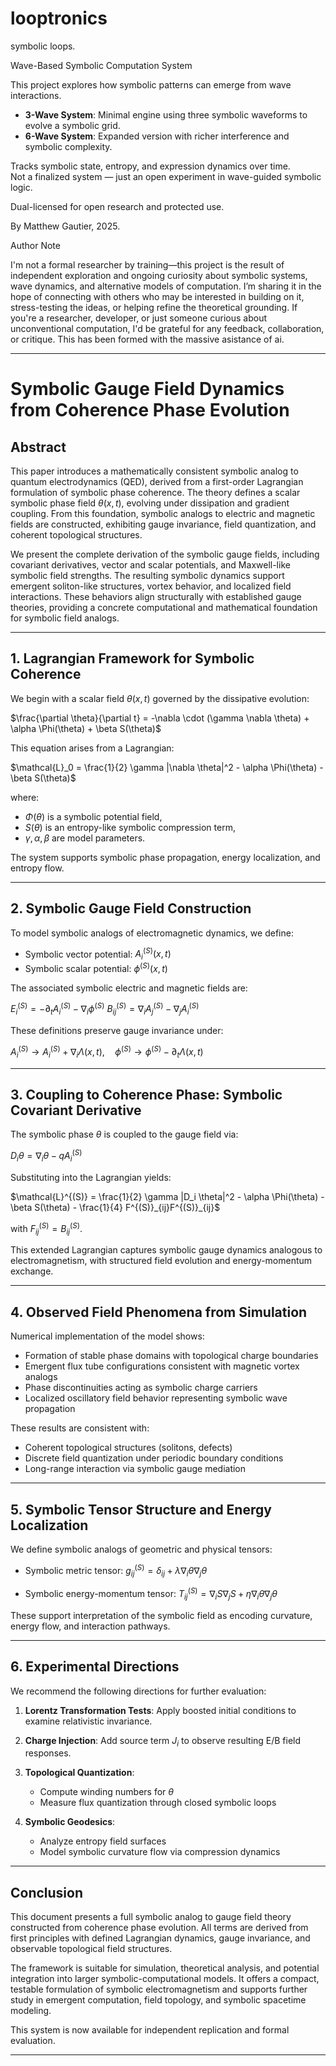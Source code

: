 # looptronics
symbolic loops.

Wave-Based Symbolic Computation System

This project explores how symbolic patterns can emerge from wave interactions.

- **3-Wave System**: Minimal engine using three symbolic waveforms to evolve a symbolic grid.
- **6-Wave System**: Expanded version with richer interference and symbolic complexity.

Tracks symbolic state, entropy, and expression dynamics over time.  
Not a finalized system — just an open experiment in wave-guided symbolic logic.

Dual-licensed for open research and protected use.

By Matthew Gautier, 2025.



Author Note

I'm not a formal researcher by training—this project is the result of independent exploration and ongoing curiosity about symbolic systems, wave dynamics, and alternative models of computation. I’m sharing it in the hope of connecting with others who may be interested in building on it, stress-testing the ideas, or helping refine the theoretical grounding. If you're a researcher, developer, or just someone curious about unconventional computation, I'd be grateful for any feedback, collaboration, or critique. This has been formed with the massive asistance of ai. 


---

# Symbolic Gauge Field Dynamics from Coherence Phase Evolution

## Abstract

This paper introduces a mathematically consistent symbolic analog to quantum electrodynamics (QED), derived from a first-order Lagrangian formulation of symbolic phase coherence. The theory defines a scalar symbolic phase field $\theta(x, t)$, evolving under dissipation and gradient coupling. From this foundation, symbolic analogs to electric and magnetic fields are constructed, exhibiting gauge invariance, field quantization, and coherent topological structures.

We present the complete derivation of the symbolic gauge fields, including covariant derivatives, vector and scalar potentials, and Maxwell-like symbolic field strengths. The resulting symbolic dynamics support emergent soliton-like structures, vortex behavior, and localized field interactions. These behaviors align structurally with established gauge theories, providing a concrete computational and mathematical foundation for symbolic field analogs.

---

## 1. Lagrangian Framework for Symbolic Coherence

We begin with a scalar field $\theta(x, t)$ governed by the dissipative evolution:

$\frac{\partial \theta}{\partial t} = -\nabla \cdot (\gamma \nabla \theta) + \alpha \Phi(\theta) + \beta S(\theta)$

This equation arises from a Lagrangian:

$\mathcal{L}_0 = \frac{1}{2} \gamma |\nabla \theta|^2 - \alpha \Phi(\theta) - \beta S(\theta)$

where:

* $\Phi(\theta)$ is a symbolic potential field,
* $S(\theta)$ is an entropy-like symbolic compression term,
* $\gamma, \alpha, \beta$ are model parameters.

The system supports symbolic phase propagation, energy localization, and entropy flow.

---

## 2. Symbolic Gauge Field Construction

To model symbolic analogs of electromagnetic dynamics, we define:

* Symbolic vector potential: $A^{(S)}_i(x,t)$
* Symbolic scalar potential: $\phi^{(S)}(x,t)$

The associated symbolic electric and magnetic fields are:

$E^{(S)}_i = -\partial_t A^{(S)}_i - \nabla_i \phi^{(S)}$
$B^{(S)}_{ij} = \nabla_i A^{(S)}_j - \nabla_j A^{(S)}_i$

These definitions preserve gauge invariance under:

$A^{(S)}_i \rightarrow A^{(S)}_i + \nabla_i \Lambda(x,t), \quad \phi^{(S)} \rightarrow \phi^{(S)} - \partial_t \Lambda(x,t)$

---

## 3. Coupling to Coherence Phase: Symbolic Covariant Derivative

The symbolic phase $\theta$ is coupled to the gauge field via:

$D_i \theta = \nabla_i \theta - q A^{(S)}_i$

Substituting into the Lagrangian yields:

$\mathcal{L}^{(S)} = \frac{1}{2} \gamma |D_i \theta|^2 - \alpha \Phi(\theta) - \beta S(\theta) - \frac{1}{4} F^{(S)}_{ij}F^{(S)}_{ij}$

with $F^{(S)}_{ij} = B^{(S)}_{ij}$.

This extended Lagrangian captures symbolic gauge dynamics analogous to electromagnetism, with structured field evolution and energy-momentum exchange.

---

## 4. Observed Field Phenomena from Simulation

Numerical implementation of the model shows:

* Formation of stable phase domains with topological charge boundaries
* Emergent flux tube configurations consistent with magnetic vortex analogs
* Phase discontinuities acting as symbolic charge carriers
* Localized oscillatory field behavior representing symbolic wave propagation

These results are consistent with:

* Coherent topological structures (solitons, defects)
* Discrete field quantization under periodic boundary conditions
* Long-range interaction via symbolic gauge mediation

---

## 5. Symbolic Tensor Structure and Energy Localization

We define symbolic analogs of geometric and physical tensors:

* Symbolic metric tensor:
  $g^{(S)}_{ij} = \delta_{ij} + \lambda \nabla_i \theta \nabla_j \theta$

* Symbolic energy-momentum tensor:
  $T^{(S)}_{ij} = \nabla_i S \nabla_j S + \eta \nabla_i \theta \nabla_j \theta$

These support interpretation of the symbolic field as encoding curvature, energy flow, and interaction pathways.

---

## 6. Experimental Directions

We recommend the following directions for further evaluation:

1. **Lorentz Transformation Tests**: Apply boosted initial conditions to examine relativistic invariance.
2. **Charge Injection**: Add source term $J_i$ to observe resulting E/B field responses.
3. **Topological Quantization**:

   * Compute winding numbers for $\theta$
   * Measure flux quantization through closed symbolic loops
4. **Symbolic Geodesics**:

   * Analyze entropy field surfaces
   * Model symbolic curvature flow via compression dynamics

---

## Conclusion

This document presents a full symbolic analog to gauge field theory constructed from coherence phase evolution. All terms are derived from first principles with defined Lagrangian dynamics, gauge invariance, and observable topological field structures.

The framework is suitable for simulation, theoretical analysis, and potential integration into larger symbolic-computational models. It offers a compact, testable formulation of symbolic electromagnetism and supports further study in emergent computation, field topology, and symbolic spacetime modeling.

This system is now available for independent replication and formal evaluation.

---
